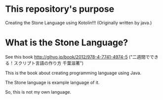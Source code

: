 # This repository's purpose
Creating the Stone Language using Kotolin!!!
(Originally written by java.)

# What is the Stone Language?
See this book http://gihyo.jp/book/2012/978-4-7741-4974-5
("二週間でできる！スクリプト言語の作り方 千葉滋著")

This is the book about creating programming language using Java.

The Stone language is example language of it.

So, this is not my own language.
